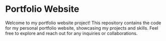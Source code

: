 # Portfolio Website

Welcome to my portfolio website project! This repository contains the code for my personal portfolio website, showcasing my projects and skills. Feel free to explore and reach out for any inquiries or collaborations.
